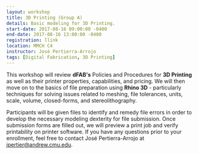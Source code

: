 ```yaml
---
layout: workshop
title: 3D Printing (Group A)
details: Basic modeling for 3D Printing.
start-date: 2017-08-16 09:00:00 -0400
end-date: 2017-08-16 13:00:00 -0400
registration: llink
location: MMCH C4
instructor: José Pertierra-Arrojo
tags: [Digital Fabrication, 3D Printing]
---
```


This workshop will review **dFAB's** Policies and Procedures for **3D Printing** as well as their printer properties, capabilities, and pricing. We will then move on to the basics of file preparation using **Rhino 3D** - particularly techniques for solving issues related to meshing, file tolerances, units, scale, volume, closed-forms, and stereolithography. 

Participants will be given files to identify and remedy file errors in order to develop the necessary modeling dexterity for file submission. Once submission forms are filled out, we will preview a print job and verify printability on printer software. If you have any questions prior to your enrollment, feel free to contact José Pertierra-Arrojo at [jpertier@andrew.cmu.edu](mailto:jpertier@andrew.cmu.edu).
